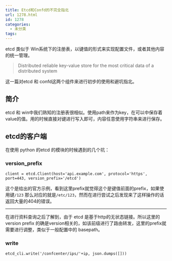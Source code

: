 ```yaml
---
title: Etcd和Confd的不完全指北
url: 1278.html
id: 1278
categories:
  - 未分类
tags:
---
```


etcd 类似于 Win系统下的注册表，以键值的形式来实现配置文件，或者其他内容的统一管理。

> Distributed reliable key-value store for the most critical data of a distributed system

这一篇对etcd 和 confd这两个组件来进行初步的使用和避坑指北。

简介
--

etcd 和 win中我们熟知的注册表很相似。使用path来作为key，在可以中保存着value的值。用的时候直接对键进行写入即可，内容任意使用字符串来进行保存。

etcd的客户端
--------

在使用 python 的etcd 的模块的时候遇到的几个坑：

### version_prefix

    client = etcd.Client(host='api.example.com', protocol='https', port=443, version_prefix='/etcd')

这个是给出的官方示例，看到这里prefix就觉得这个是键值前面的prefix，如果使用键`/123` 那么对应的就是`/etc/123`，然而在进行尝试之后发现来了这样操作的话返回大量的404的错误。

* * *

在进行资料查询之后了解到，由于 etcd 是基于http的无状态链接。所以这里的version prefix 的确是version相关的，如该前级进行了路由转发，这里的prefix就需要进行调整，类似于一般配置中的 basepath。

### write

    etcd_cli.write('/confcenter/ips/'+ip, json.dumps([]))